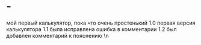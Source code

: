 # -
мой первый калькулятор, пока что очень простенький
1.0 первая версия калькулятора
1.1 была исправлена ошибка в комментарии
1.2 был добавлен комментарий к пояснению \n
